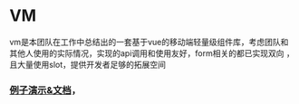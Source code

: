 VM
================
vm是本团队在工作中总结出的一套基于vue的移动端轻量级组件库，考虑团队和其他人使用的实际情况，实现的api调用和使用友好，form相关的都已实现双向
，且大量使用slot，提供开发者足够的拓展空间

### [例子演示&文档](//vmui.github.io)，